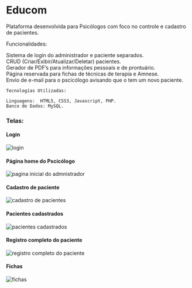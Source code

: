 # Educom

Plataforma desenvolvida para Psicólogos com foco no controle e cadastro de pacientes.

Funcionalidades:

  Sistema de login do administrador e paciente separados.<br>
  CRUD (Criar/Exibir/Atualizar/Deletar) pacientes.<br>
  Gerador de PDF’s para informações pessoais e de prontuário.<br>
  Página reservada para fichas de técnicas de terapia e Amnese.<br>
  Envio de e-mail para o pscicólogo avisando que o tem um novo paciente.

	Tecnologías Utilizadas:
  
    Linguagens:  HTML5, CSS3, Javascript, PHP.
    Banco de Dados: MySQL.

<h3>Telas:</h3>
<h4>Login</h4>

![login](https://user-images.githubusercontent.com/34194789/51175538-c24ae400-18a1-11e9-8100-376abb86c0c3.PNG)

<h4>Página home do Pscicólogo</h4>

![pagina inicial do admnistrador](https://user-images.githubusercontent.com/34194789/51175338-29b46400-18a1-11e9-9943-87cdf5d42374.PNG)

<h4>Cadastro de paciente</h4>

![cadastro de pacientes](https://user-images.githubusercontent.com/34194789/51175347-35078f80-18a1-11e9-9b6c-3ad172280927.PNG)

<h4>Pacientes cadastrados</h4>

![pacientes cadastrados](https://user-images.githubusercontent.com/34194789/51175358-40f35180-18a1-11e9-9211-9cf60347ae8a.PNG)

<h4>Registro completo do paciente</h4>

![registro completo do paciente](https://user-images.githubusercontent.com/34194789/51175432-7f890c00-18a1-11e9-9028-1f214b6cdde8.PNG)

<h4>Fichas</h4>

![fichas](https://user-images.githubusercontent.com/34194789/51175375-4f416d80-18a1-11e9-8fbd-9fcea5054e47.PNG)

